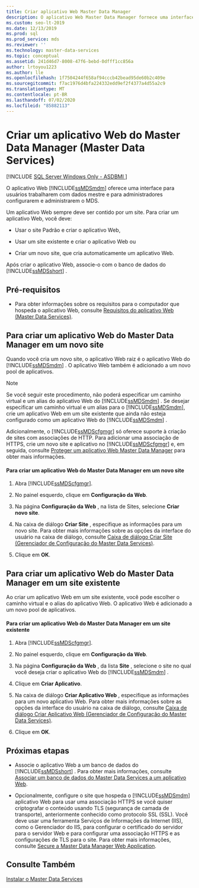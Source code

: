 ```yaml
---
title: Criar aplicativo Web Master Data Manager
description: O aplicativo Web Master Data Manager fornece uma interface para que os usuários trabalhem com os dados mestres e para que os administradores configurem e administrem o MDS.
ms.custom: seo-lt-2019
ms.date: 12/13/2019
ms.prod: sql
ms.prod_service: mds
ms.reviewer: ''
ms.technology: master-data-services
ms.topic: conceptual
ms.assetid: 241d46d7-8008-47f6-bebd-0dfff1cc856a
author: lrtoyou1223
ms.author: lle
ms.openlocfilehash: 1f7504244f658af94cccb42bead95de60b2c409e
ms.sourcegitcommit: f7ac1976d4bfa224332edd9ef2f4377a4d55a2c9
ms.translationtype: MT
ms.contentlocale: pt-BR
ms.lasthandoff: 07/02/2020
ms.locfileid: "85882113"
---
```

# <a name="create-a-master-data-manager-web-application-master-data-services"></a>Criar um aplicativo Web do Master Data Manager (Master Data Services)

[!INCLUDE [SQL Server Windows Only - ASDBMI ](../../includes/applies-to-version/sql-windows-only-asdbmi.md)]

  O aplicativo Web [!INCLUDE[ssMDSmdm](../../includes/ssmdsmdm-md.md)] oferece uma interface para usuários trabalharem com dados mestre e para administradores configurarem e administrarem o MDS.  
  
 Um aplicativo Web sempre deve ser contido por um site. Para criar um aplicativo Web, você deve:  
  
-   Usar o site Padrão e criar o aplicativo Web,  
  
-   Usar um site existente e criar o aplicativo Web ou  
  
-   Criar um novo site, que cria automaticamente um aplicativo Web.  
  
 Após criar o aplicativo Web, associe-o com o banco de dados do [!INCLUDE[ssMDSshort](../../includes/ssmdsshort-md.md)] .  
  
## <a name="prerequisites"></a>Pré-requisitos  
  
-   Para obter informações sobre os requisitos para o computador que hospeda o aplicativo Web, consulte [Requisitos do aplicativo Web &#40;Master Data Services&#41;](../../master-data-services/install-windows/web-application-requirements-master-data-services.md).  
  
## <a name="to-create-a-master-data-manager-web-application-in-a-new-website"></a>Para criar um aplicativo Web do Master Data Manager em um novo site  
 Quando você cria um novo site, o aplicativo Web raiz é o aplicativo Web do [!INCLUDE[ssMDSmdm](../../includes/ssmdsmdm-md.md)] . O aplicativo Web também é adicionado a um novo pool de aplicativos.  
  
> [!NOTE]  
>  Se você seguir este procedimento, não poderá especificar um caminho virtual e um alias do aplicativo Web do [!INCLUDE[ssMDSmdm](../../includes/ssmdsmdm-md.md)] . Se desejar especificar um caminho virtual e um alias para o [!INCLUDE[ssMDSmdm](../../includes/ssmdsmdm-md.md)], crie um aplicativo Web em um site existente que ainda não esteja configurado como um aplicativo Web do [!INCLUDE[ssMDSmdm](../../includes/ssmdsmdm-md.md)] .  
  
 Adicionalmente, o [!INCLUDE[ssMDScfgmgr](../../includes/ssmdscfgmgr-md.md)] só oferece suporte à criação de sites com associações de HTTP. Para adicionar uma associação de HTTPS, crie um novo site e aplicativo no [!INCLUDE[ssMDScfgmgr](../../includes/ssmdscfgmgr-md.md)] e, em seguida, consulte [Proteger um aplicativo Web Master Data Manager](../../master-data-services/install-windows/secure-a-master-data-manager-web-application.md) para obter mais informações.  
  
#### <a name="to-create-a-master-data-manager-web-application-in-a-new-website"></a>Para criar um aplicativo Web do Master Data Manager em um novo site  
  
1.  Abra [!INCLUDE[ssMDScfgmgr](../../includes/ssmdscfgmgr-md.md)].  
  
2.  No painel esquerdo, clique em **Configuração da Web**.  
  
3.  Na página **Configuração da Web** , na lista de Sites, selecione **Criar novo site**.  
  
4.  Na caixa de diálogo **Criar Site** , especifique as informações para um novo site. Para obter mais informações sobre as opções da interface do usuário na caixa de diálogo, consulte [Caixa de diálogo Criar Site &#40;Gerenciador de Configuração do Master Data Services&#41;](../../master-data-services/create-website-dialog-box-master-data-services-configuration-manager.md).  
  
5.  Clique em **OK**.  
  
## <a name="to-create-a-master-data-manager-web-application-in-an-existing-website"></a>Para criar um aplicativo Web do Master Data Manager em um site existente  
 Ao criar um aplicativo Web em um site existente, você pode escolher o caminho virtual e o alias do aplicativo Web. O aplicativo Web é adicionado a um novo pool de aplicativos.  
  
#### <a name="to-create-a-master-data-manager-web-application-in-an-existing-website"></a>Para criar um aplicativo Web do Master Data Manager em um site existente  
  
1.  Abra [!INCLUDE[ssMDScfgmgr](../../includes/ssmdscfgmgr-md.md)].  
  
2.  No painel esquerdo, clique em **Configuração da Web**.  
  
3.  Na página **Configuração da Web** , da lista **Site** , selecione o site no qual você deseja criar o aplicativo Web do [!INCLUDE[ssMDSmdm](../../includes/ssmdsmdm-md.md)] .  
  
4.  Clique em **Criar Aplicativo**.  
  
5.  Na caixa de diálogo **Criar Aplicativo Web** , especifique as informações para um novo aplicativo Web. Para obter mais informações sobre as opções da interface do usuário na caixa de diálogo, consulte [Caixa de diálogo Criar Aplicativo Web &#40;Gerenciador de Configuração do Master Data Services&#41;](../../master-data-services/create-web-application-dialog-box-master-data-services-configuration-manager.md).  
  
6.  Clique em **OK**.  
  
## <a name="next-steps"></a>Próximas etapas  
  
-   Associe o aplicativo Web a um banco de dados do [!INCLUDE[ssMDSshort](../../includes/ssmdsshort-md.md)] . Para obter mais informações, consulte [Associar um banco de dados do Master Data Services a um aplicativo Web](../../master-data-services/install-windows/associate-a-master-data-services-database-and-web-application.md).  
  
-   Opcionalmente, configure o site que hospeda o [!INCLUDE[ssMDSmdm](../../includes/ssmdsmdm-md.md)] aplicativo Web para usar uma associação HTTPS se você quiser criptografar o conteúdo usando TLS (segurança de camada de transporte), anteriormente conhecido como protocolo SSL (SSL). Você deve usar uma ferramenta Serviços de Informações da Internet (IIS), como o Gerenciador do IIS, para configurar o certificado do servidor para o servidor Web e para configurar uma associação HTTPS e as configurações de TLS para o site. Para obter mais informações, consulte [Secure a Master Data Manager Web Application](../../master-data-services/install-windows/secure-a-master-data-manager-web-application.md).  
  
## <a name="see-also"></a>Consulte Também  
 [Instalar o Master Data Services](../../master-data-services/install-windows/install-master-data-services.md)  
  
  
